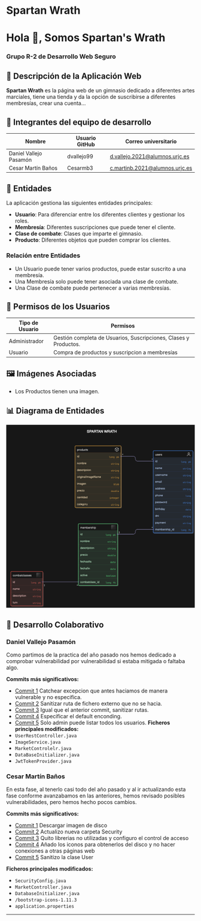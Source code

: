 # Spartan Wrath

<h1 >Hola 👋, Somos Spartan's Wrath</h1>
<h3 >Grupo R-2 de Desarrollo Web Seguro</h3> 

## 📌 Descripción de la Aplicación Web

**Spartan Wrath** es la página web de un gimnasio dedicado a diferentes artes marciales, tiene una tienda y da la opción de suscribirse a diferentes membresías, crear una cuenta...

## 👥 Integrantes del equipo de desarrollo

| Nombre                  | Usuario GitHub  | Correo universitario               |
|-------------------------|----------------|-----------------------------------|
| Daniel Vallejo Pasamón  | dvallejo99     | [d.vallejo.2021@alumnos.urjc.es](mailto:d.vallejo.2021@alumnos.urjc.es) |
| Cesar Martín Baños      | Cesarmb3       | [c.martinb.2021@alumnos.urjc.es](mailto:c.martinb.2021@alumnos.urjc.es) |

## 📄 Entidades

La aplicación gestiona las siguientes entidades principales:
- **Usuario**: Para diferenciar entre los diferentes clientes y gestionar los roles.
- **Membresía**: Diferentes suscripciones que puede tener el cliente.
- **Clase de combate**: Clases que imparte el gimnasio.
- **Producto**: Diferentes objetos que pueden comprar los clientes.

### Relación entre Entidades
- Un Usuario puede tener varios productos, puede estar suscrito a una membresía.
- Una Membresía solo puede tener asociada una clase de combate.
- Una Clase de combate puede pertenecer a varias membresías.

## 🔑 Permisos de los Usuarios

| Tipo de Usuario | Permisos                                                         |
|-----------------|------------------------------------------------------------------|
| Administrador   | Gestión completa de Usuarios, Suscripciones, Clases y Productos. |
| Usuario         | Compra de productos y suscripcion a membresías                   |

## 🖼️ Imágenes Asociadas

- Los Productos tienen una imagen.

## 📊 Diagrama de Entidades

![Diagrama ER](entidades.png)

## 💪 Desarrollo Colaborativo

### Daniel Vallejo Pasamón
Como partimos de la practica del año pasado nos hemos dedicado a comprobar vulnerabilidad por vulnerabilidad si estaba mitigada o faltaba algo.

**Commits más significativos:**
- [Commit 1](https://github.com/DWS-2025/project-grupo-r-2/commit/16bd8f5ef89168522d7c6f1111c5616ec4035b8f) Catchear excepcion que antes haciamos de manera vulnerable y no especifica.
- [Commit 2](https://github.com/DWS-2025/project-grupo-r-2/commit/fb9bf03c8821392361af5fa9420c4d39def85959) Sanitizar ruta de fichero externo que no se hacia.
- [Commit 3](https://github.com/DWS-2025/project-grupo-r-2/commit/2641400946afde1b9dbcac56f3de98ab85b341dd) Igual que el anterior commit, sanitizar rutas.
- [Commit 4](https://github.com/DWS-2025/project-grupo-r-2/commit/8ac9c1f2ebf027992333cfda6bee308315cc44ba) Especificar el default enconding.
- [Commit 5](https://github.com/DWS-2025/project-grupo-r-2/commit/d227adaeddcf7572c295cbbf0df0e7ca0bb2b630) Solo admin puede listar todos los usuarios.
**Ficheros principales modificados:**
- `UserRestController.java`
- `ImageService.java`
- `MarketControlelr.java`
- `DataBaseInitializer.java`
- `JwtTokenProvider.java`

### Cesar Martín Baños
En esta fase, al tenerlo casi todo del año pasado y al ir actualizando esta fase conforme avanzabamos en las anteriores, hemos revisado posibles vulnerabilidades, pero hemos hecho pocos cambios.

**Commits más significativos:**
- [Commit 1](https://github.com/DWS-2025/project-grupo-r-2/commit/49a3170211ded55107200c9d642112161a67411f) Descargar imagen de disco
- [Commit 2](https://github.com/DWS-2025/project-grupo-r-2/commit/4bcf9b034a6047faf52fd0bd92be3aebace6b774) Actualizo nueva carpeta Security
- [Commit 3](https://github.com/DWS-2025/project-grupo-r-2/commit/d609c5c1a3f53d801b329d4e1e5e41c5514a9d95) Quito librerias no utilizadas y configuro el control de acceso
- [Commit 4](https://github.com/DWS-2025/project-grupo-r-2/commit/bdde66ec8b9950b43be93edc1047809112a10a84) Añado los iconos para obtenerlos del disco y no hacer conexiones a otras páginas web
- [Commit 5](https://github.com/DWS-2025/project-grupo-r-2/commit/1d0d66cd645041f7eef817a818b8729765edd26b) Sanitizo la clase User

**Ficheros principales modificados:**
- `SecurityConfig.java`
- `MarketController.java`
- `DatabaseInitializer.java`
- `/bootstrap-icons-1.11.3`
- `application.properties`
---
